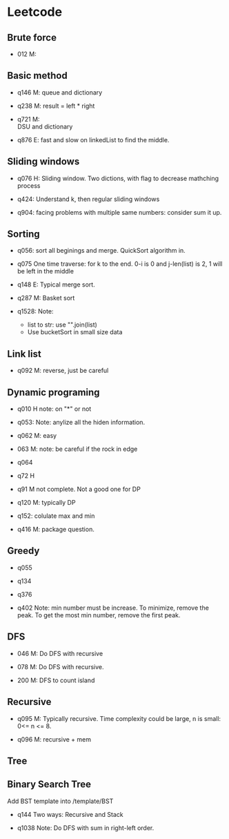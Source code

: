 # Leetcode

## Brute force
+ 012 M:

## Basic method
+ q146 M:
    queue and dictionary

+ q238 M:
    result = left * right

+ q721 M:    
    DSU and dictionary

+ q876 E:
    fast and slow on linkedList to find the middle.


## Sliding windows
+ q076 H:
    Sliding window. Two dictions, with flag to decrease mathching process
    
+ q424:
    Understand k, then regular sliding windows
    
+ q904:
    facing problems with multiple same numbers: consider sum it up.

## Sorting
+ q056:
    sort all beginings and merge. QuickSort algorithm in.

+ q075
    One time traverse: for k to the end. 0-i is 0 and j-len(list) is 2, 1 will be left in the middle

+ q148 E:
    Typical merge sort.
    
+ q287 M:
    Basket sort
    
+ q1528:
    Note:
    + list to str: use "".join(list)
    + Use bucketSort in small size data
    
## Link list
+ q092 M:
    reverse, just be careful

## Dynamic programing
+ q010 H
    note: on "*" or not

+ q053:
    Note: anylize all the hiden information.
    
+ q062 M: easy

+ 063 M:
    note: be careful if the rock in edge

+ q064

+ q72 H

+ q91 M
    not complete. Not a good one for DP

+ q120 M: typically DP

+ q152:
    colulate max and min
    
+ q416 M:
    package question.
    

## Greedy
+ q055

+ q134

+ q376

+ q402
    Note: min number must be increase. To minimize, remove the peak. To get the most min number, remove the first peak.

## DFS
+ 046 M:
Do DFS with recursive

+ 078 M: 
Do DFS with recursive.

+ 200 M:
DFS to count island

## Recursive
+ q095 M: Typically recursive. 
    Time complexity could be large, n is small: 0<= n <= 8.
    
+ q096 M: recursive + mem


## Tree


## Binary Search Tree
Add BST template into /template/BST

+ q144
    Two ways: Recursive and Stack

+ q1038
    Note: Do DFS with sum in right-left order. 